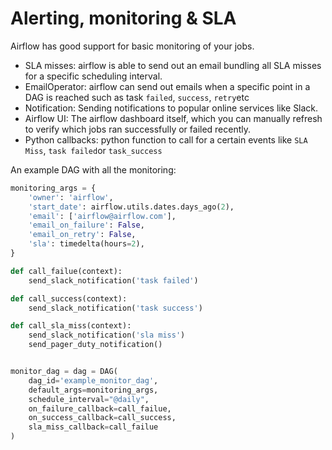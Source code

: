 # Alerting, monitoring & SLA

Airflow has good support for basic monitoring of your jobs.

- SLA misses: airflow is able to send out an email bundling all SLA misses for a specific scheduling interval.
- EmailOperator: airflow can send out emails when a specific point in a DAG is reached such as task `failed`, `success`, `retry`etc
- Notification: Sending notifications to popular online services like Slack.
- Airflow UI: The airflow dashboard itself, which you can manually refresh to verify which jobs ran successfully or failed recently.
- Python callbacks: python function to call for a certain events like `SLA Miss`, `task failed`or `task_success`

An example DAG with all the monitoring:

```python
monitoring_args = {
    'owner': 'airflow',
    'start_date': airflow.utils.dates.days_ago(2),
    'email': ['airflow@airflow.com'],
    'email_on_failure': False,
    'email_on_retry': False,
    'sla': timedelta(hours=2),
}

def call_failue(context):
    send_slack_notification('task failed')

def call_success(context):
    send_slack_notification('task success')

def call_sla_miss(context):
    send_slack_notification('sla miss')
    send_pager_duty_notification()


monitor_dag = dag = DAG(
    dag_id='example_monitor_dag',
    default_args=monitoring_args,
    schedule_interval="@daily",
    on_failure_callback=call_failue,
    on_success_callback=call_success,
    sla_miss_callback=call_failue
)

```


